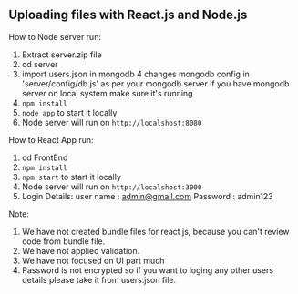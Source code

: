## Uploading files with React.js and Node.js

How to Node server run:
1.  Extract server.zip file
2.  cd server 
3.  import users.json in mongodb
4   changes mongodb config in 'server/config/db.js' as per your mongodb server if you have mongodb server on local system make sure it's running
5. `npm install`
6. `node app` to start it locally
7.  Node server will run on `http://localshost:8080`

How to React App run:
1.  cd FrontEnd 
3. `npm install`
4. `npm start` to start it locally
5.  Node server will run on `http://localshost:3000`
6.  Login Details: 
                    user name : admin@gmail.com 
					Password  : admin123 

Note:
1. We have not created bundle files for react js, because you can't review code from bundle file. 
2. We have not applied validation.
3. We have not focused on UI part much  
4. Password is not encrypted so if you want to loging any other users details please take it from users.json file.     



